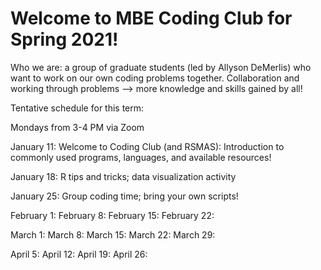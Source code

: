 # Welcome to MBE Coding Club for Spring 2021!

Who we are: a group of graduate students (led by Allyson DeMerlis) who want to work on our own coding problems together. 
Collaboration and working through problems --> more knowledge and skills gained by all!

Tentative schedule for this term:

Mondays from 3-4 PM via Zoom

January 11: Welcome to Coding Club (and RSMAS): Introduction to commonly used programs, languages, and available resources!

January 18: R tips and tricks; data visualization activity

January 25: Group coding time; bring your own scripts!

February 1:
February 8:
February 15:
February 22:

March 1:
March 8:
March 15:
March 22:
March 29:

April 5:
April 12:
April 19:
April 26:
